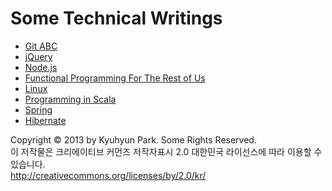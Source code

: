 # Some Technical Writings

* [Git ABC](categories/git-abc)
* [jQuery](categories/web/jquery)
* [Node.js](categories/node)
* [Functional Programming For The Rest of Us](categories/fp-for-r-us)
* [Linux](categories/linux)
* [Programming in Scala](categories/pi-scala)
* [Spring](categories/java/spring)
* [Hibernate](categories/java/hibernate)

Copyright © 2013 by Kyuhyun Park. Some Rights Reserved.  
이 저작물은 크리에이티브 커먼즈 저작자표시 2.0 대한민국 라이선스에 따라 이용할 수 있습니다.  
http://creativecommons.org/licenses/by/2.0/kr/
